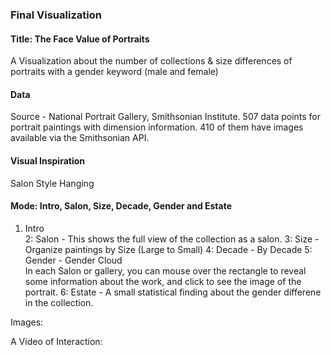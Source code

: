 ### Final Visualization 

#### Title: The Face Value of Portraits
A Visualization about the number of collections & size differences of portraits with a gender keyword (male and female)

#### Data
Source -  National Portrait Gallery, Smithsonian Institute.
507 data points for portrait paintings with dimension information. 
410 of them have images available via the Smithsonian API.

#### Visual Inspiration
Salon Style Hanging 

#### Mode: Intro, Salon, Size, Decade, Gender and Estate
1. Intro  
2: Salon - This shows the full view of the collection as a salon.
3: Size - Organize paintings by Size (Large to Small)
4: Decade - By Decade
5: Gender - Gender Cloud  
In each Salon or gallery, you can mouse over the rectangle to reveal some information about the work, and click to see the image of the portrait.
6: Estate - A small statistical finding about the gender differene in the collection. 

Images:

A Video of Interaction:
